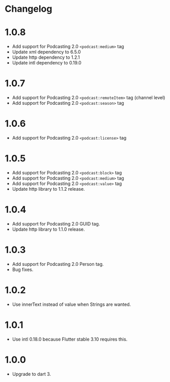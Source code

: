 # Changelog

# 1.0.8

* Add support for Podcasting 2.0 `<podcast:medium>` tag
* Update xml dependency to 6.5.0
* Update http dependency to 1.2.1
* Update intl dependency to 0.19.0

# 1.0.7
 
* Add support for Podcasting 2.0 `<podcast:remoteItem>` tag (channel level)
* Add support for Podcasting 2.0 `<podcast:season>` tag

# 1.0.6

* Add support for Podcasting 2.0 `<podcast:license>` tag

# 1.0.5

* Add support for Podcasting 2.0 `<podcast:block>` tag
* Add support for Podcasting 2.0 `<podcast:medium>` tag
* Add support for Podcasting 2.0 `<podcast:value>` tag
* Update http library to 1.1.2 release.

# 1.0.4

* Add support for Podcasting 2.0 GUID tag.
* Update http library to 1.1.0 release.

# 1.0.3

* Add support for Podcasting 2.0 Person tag.
* Bug fixes.

# 1.0.2

* Use innerText instead of value when Strings are wanted.

# 1.0.1

* Use intl 0.18.0 because Flutter stable 3.10 requires this.

# 1.0.0

* Upgrade to dart 3.